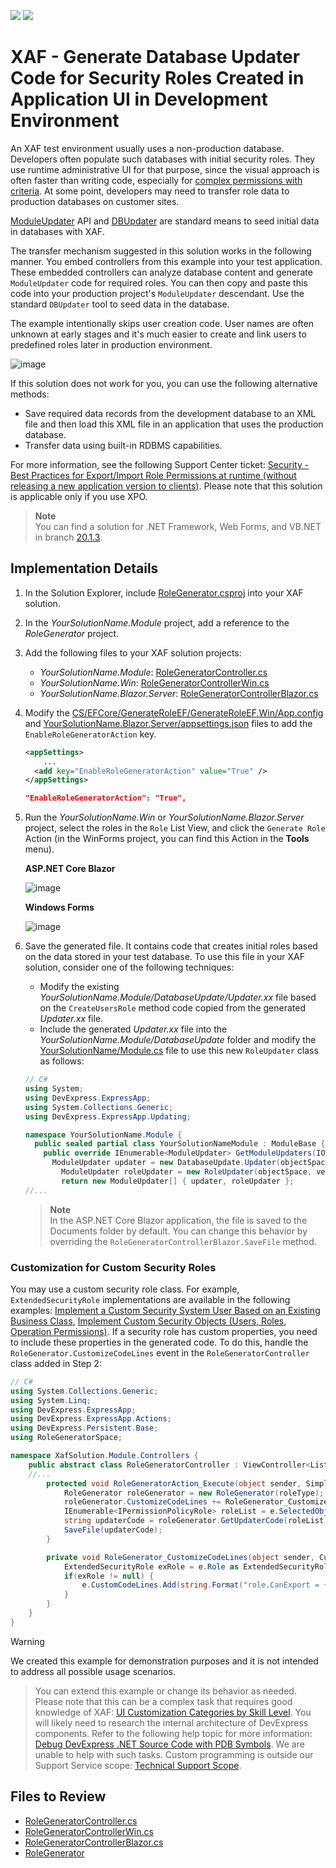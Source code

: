 <!-- default badges list -->
[![](https://img.shields.io/badge/Open_in_DevExpress_Support_Center-FF7200?style=flat-square&logo=DevExpress&logoColor=white)](https://supportcenter.devexpress.com/ticket/details/T868197)
[![](https://img.shields.io/badge/📖_How_to_use_DevExpress_Examples-e9f6fc?style=flat-square)](https://docs.devexpress.com/GeneralInformation/403183)
<!-- default badges end -->

# XAF - Generate Database Updater Code for Security Roles Created in Application UI in Development Environment

An XAF test environment usually uses a non-production database. Developers often populate such databases with initial security roles. They use runtime administrative UI for that purpose, since the visual approach is often faster than writing code, especially for [complex permissions with criteria](https://docs.devexpress.com/eXpressAppFramework/113366/data-security-and-safety/security-system#architecture). At some point, developers may need to transfer role data to production databases on customer sites. 

[ModuleUpdater](https://docs.devexpress.com/eXpressAppFramework/DevExpress.ExpressApp.Updating.ModuleUpdater) API and [DBUpdater](https://docs.devexpress.com/eXpressAppFramework/113239/deployment/deployment-tutorial/application-update#update-a-database-dbupdater-tool) are standard means to seed initial data in databases with XAF.

The transfer mechanism suggested in this solution works in the following manner. You embed controllers from this example into your test application. These embedded controllers can analyze database content and generate `ModuleUpdater` code for required roles. You can then copy and paste this code into your production project's `ModuleUpdater` descendant. Use the standard `DBUpdater` tool to seed data in the database. 

The example intentionally skips user creation code. User names are often unknown at early stages and it's much easier to create and link users to predefined roles later in production environment.

![image](https://user-images.githubusercontent.com/14300209/77691659-62c48a00-6fb6-11ea-9d52-d273a30c137d.png)

If this solution does not work for you, you can use the following alternative methods: 

- Save required data records from the development database to an XML file and then load this XML file in an application that uses the production database.
- Transfer data using built-in RDBMS capabilities. 

For more information, see the following Support Center ticket: [Security - Best Practices for Export/Import Role Permissions at runtime (without releasing a new application version to clients)](https://supportcenter.devexpress.com/ticket/details/t951640/security-best-practices-for-export-import-role-permissions-at-runtime-without-releasing). Please note that this solution is applicable only if you use XPO.

> **Note**  
> You can find a solution for .NET Framework, Web Forms, and VB.NET in branch [20.1.3](https://github.com/DevExpress-Examples/XAF_How-to-get-role-code-from-the-UI/tree/20.1.3+).


## Implementation Details

1. In the Solution Explorer, include [RoleGenerator.csproj](CS/EFCore/GenerateRoleEF/RoleGenerator/RoleGenerator.csproj) into your XAF solution.
2. In the *YourSolutionName.Module* project, add a reference to the *RoleGenerator* project.
3. Add the following files to your XAF solution projects:
	- *YourSolutionName.Module*: [RoleGeneratorController.cs](CS/EFCore/GenerateRoleEF/GenerateRoleEF.Module/Controllers/RoleGeneratorController.cs)
	- *YourSolutionName.Win*: [RoleGeneratorControllerWin.cs](CS/EFCore/GenerateRoleEF/GenerateRoleEF.Win/Controllers/RoleGeneratorControllerWin.cs)
	- *YourSolutionName.Blazor.Server*: [RoleGeneratorControllerBlazor.cs](CS/EFCore/GenerateRoleEF/GenerateRoleEF.Blazor.Server/Controllers/RoleGeneratorControllerBlazor.cs)
4. Modify the [CS/EFCore/GenerateRoleEF/GenerateRoleEF.Win/App.config](CS/EFCore/GenerateRoleEF/GenerateRoleEF.Win/App.config) and [YourSolutionName.Blazor.Server/appsettings.json](CS/EFCore/GenerateRoleEF/GenerateRoleEF.Blazor.Server/appsettings.json) files to add the `EnableRoleGeneratorAction` key.
	   
	``` xml
	<appSettings>
	    ...
	  <add key="EnableRoleGeneratorAction" value="True" />
	</appSettings>
	```
 	
	``` json
	"EnableRoleGeneratorAction": "True",
	```

5. Run the *YourSolutionName.Win* or *YourSolutionName.Blazor.Server* project, select the roles in the `Role` List View, and click the `Generate Role` Action (in the WinForms project, you can find this Action in the **Tools** menu).
 
	**ASP.NET Core Blazor**

	![image](https://github.com/DevExpress-Examples/XAF_How-to-get-role-code-from-the-UI/assets/14300209/a74120d5-a917-4631-aadd-00a926429faa)

	**Windows Forms**

	![image](https://user-images.githubusercontent.com/14300209/77691778-8e477480-6fb6-11ea-9364-a56a90357070.png)

6. Save the generated file. It contains code that creates initial roles based on the data stored in your test database. To use this file in your XAF solution, consider one of the following techniques:
	- Modify the existing *YourSolutionName.Module/DatabaseUpdate/Updater.xx* file based on the `CreateUsersRole` method code copied from the generated *Updater.xx* file.
	- Include the generated *Updater.xx* file into the *YourSolutionName.Module/DatabaseUpdate* folder and modify the [YourSolutionName/Module.cs](CS/EFCore/GenerateRoleEF/GenerateRoleEF.Module/Module.cs) file to use this new `RoleUpdater` class as follows:
 
	``` csharp
	// C#
	using System;
	using DevExpress.ExpressApp;
	using System.Collections.Generic;
	using DevExpress.ExpressApp.Updating;
	
	namespace YourSolutionName.Module {
	  public sealed partial class YourSolutionNameModule : ModuleBase {
	    public override IEnumerable<ModuleUpdater> GetModuleUpdaters(IObjectSpace objectSpace, Version versionFromDB) {
	      ModuleUpdater updater = new DatabaseUpdate.Updater(objectSpace, versionFromDB);
	        ModuleUpdater roleUpdater = new RoleUpdater(objectSpace, versionFromDB);
	    	return new ModuleUpdater[] { updater, roleUpdater };
	//...
	```

	> **Note**  
 	> In the ASP.NET Core Blazor application, the file is saved to the Documents folder by default. You can change this behavior by overriding the `RoleGeneratorControllerBlazor.SaveFile` method.

### Customization for Custom Security Roles

You may use a custom security role class. For example, `ExtendedSecurityRole` implementations are available in the following examples: [Implement a Custom Security System User Based on an Existing Business Class](https://docs.devexpress.com/eXpressAppFramework/113452/task-based-help/security/how-to-implement-a-custom-security-system-user-based-on-an-existing-business-class), [Implement Custom Security Objects (Users, Roles, Operation Permissions)](https://docs.devexpress.com/eXpressAppFramework/113384/task-based-help/security/how-to-implement-custom-security-objects-users-roles-operation-permissions). If a security role has custom properties, you need to include these properties in the generated code. To do this, handle the `RoleGenerator.CustomizeCodeLines` event in the `RoleGeneratorController` class added in Step 2:


``` csharp
// C#
using System.Collections.Generic;
using System.Linq;
using DevExpress.ExpressApp;
using DevExpress.ExpressApp.Actions;
using DevExpress.Persistent.Base;
using RoleGeneratorSpace;

namespace XafSolution.Module.Controllers {
    public abstract class RoleGeneratorController : ViewController<ListView> {
	//...
        protected void RoleGeneratorAction_Execute(object sender, SimpleActionExecuteEventArgs e) {
            RoleGenerator roleGenerator = new RoleGenerator(roleType);
            roleGenerator.CustomizeCodeLines += RoleGenerator_CustomizeCodeLines;
            IEnumerable<IPermissionPolicyRole> roleList = e.SelectedObjects.OfType<IPermissionPolicyRole>();
            string updaterCode = roleGenerator.GetUpdaterCode(roleList);
            SaveFile(updaterCode);
        }

        private void RoleGenerator_CustomizeCodeLines(object sender, CustomizeCodeLinesEventArg e) {
            ExtendedSecurityRole exRole = e.Role as ExtendedSecurityRole;
            if(exRole != null) {
                e.CustomCodeLines.Add(string.Format("role.CanExport = {0};", exRole.CanExport.ToString().ToLowerInvariant()));
            }
        }
    }
}

```
> [!WARNING]
> We created this example for demonstration purposes and it is not intended to address all possible usage scenarios.

> You can extend this example or change its behavior as needed. Please note that this can be a complex task that requires good knowledge of XAF: [UI Customization Categories by Skill Level](https://www.devexpress.com/products/net/application_framework/xaf-considerations-for-newcomers.xml#ui-customization-categories). You will likely need to research the internal architecture of DevExpress components. Refer to the following help topic for more information: [Debug DevExpress .NET Source Code with PDB Symbols](https://docs.devexpress.com/GeneralInformation/403656/support-debug-troubleshooting/debug-controls-with-debug-symbols).
> We are unable to help with such tasks. Custom programming is outside our Support Service scope: [Technical Support Scope](https://www.devexpress.com/products/net/application_framework/xaf-considerations-for-newcomers.xml#support).


## Files to Review

 - [RoleGeneratorController.cs](CS/EFCore/GenerateRoleEF/GenerateRoleEF.Module/Controllers/RoleGeneratorController.cs)
 - [RoleGeneratorControllerWin.cs](CS/EFCore/GenerateRoleEF/GenerateRoleEF.Win/Controllers/RoleGeneratorControllerWin.cs)
 - [RoleGeneratorControllerBlazor.cs](CS/EFCore/GenerateRoleEF/GenerateRoleEF.Blazor.Server/Controllers/RoleGeneratorControllerBlazor.cs)
 - [RoleGenerator](CS/EFCore/GenerateRoleEF/RoleGenerator)
